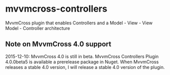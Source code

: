 # mvvmcross-controllers
MvvmCross plugin that enables Controllers and a Model - View - View Model - Controller architecture

## Note on MvvmCross 4.0 support

2015-12-10: MvvmCross 4.0 is still in beta. MvvmCross Controllers Plugin 4.0.0beta5 is available a prerelease package in Nuget. When MvvmCross releases a stable 4.0 version, I will release a stable 4.0 version of the plugin. 
